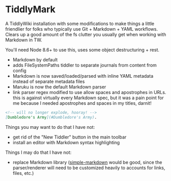 # TiddlyMark
A TiddlyWiki installation with some modifications to make things a little
friendlier for folks who typically use Git + Markdown + YAML workflows. Clears
up a good amount of the fs clutter you usually get when working with Markdown
in TW.

You'll need Node 8.6+ to use this, uses some object destructuring + rest.

- Markdown by default
- adds FileSystemPaths tiddler to separate journals from content from config
- Markdown is now saved/loaded/parsed with inline YAML metadata instead of
  separate metadata files
- Maruku is now the default Markdown parser
- link parser regex modified to use allow spaces and apostrophes in URLs.
  this is against virtually every Markdown spec, but it was a pain point for me
  because I needed apostrophes and spaces in my titles, darnit!

```md
<!-- will no longer explode, hooray! -->
[Dumbledore's Army](#Dumbledore's Army).
```

Things you may want to do that I have not:

- get rid of the "New Tiddler" button in the main toolbar
- install an editor with Markdown syntax highlighting

Things I may do that I have not:

- replace Markdown library ([simple-markdown](https://github.com/Khan/simple-markdown) would be good, since the parser/renderer will need to be customized heavily to accounts for links, files, etc.)
